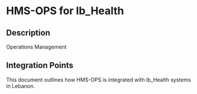 # HMS-OPS for lb_Health

## Description

Operations Management

## Integration Points

This document outlines how HMS-OPS is integrated with lb_Health systems in Lebanon.
